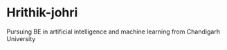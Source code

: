 # Hrithik-johri
Pursuing BE in artificial intelligence and machine learning from Chandigarh University
